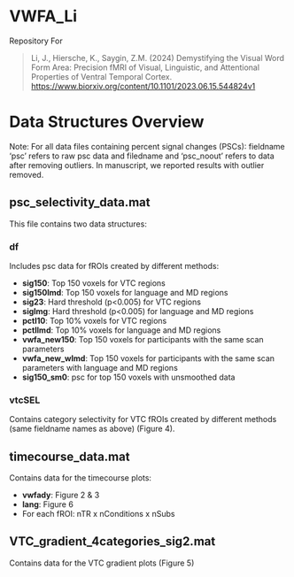 # VWFA_Li
Repository For
> Li, J., Hiersche, K., Saygin, Z.M. (2024) Demystifying the Visual Word Form Area: Precision fMRI of Visual, Linguistic, and Attentional Properties of Ventral Temporal Cortex. https://www.biorxiv.org/content/10.1101/2023.06.15.544824v1
# Data Structures Overview
Note: For all data files containing percent signal changes (PSCs):  fieldname ‘psc’ refers to raw psc data and filedname and ‘psc_noout’ refers to data after removing outliers. In manuscript, we reported results with outlier removed.
## psc_selectivity_data.mat
This file contains two data structures:

### df
Includes psc data for fROIs created by different methods:
- **sig150**: Top 150 voxels for VTC regions
- **sig150lmd**: Top 150 voxels for language and MD regions
- **sig23**: Hard threshold (p<0.005) for VTC regions
- **siglmg**: Hard threshold (p<0.005) for language and MD regions
- **pctl10**: Top 10% voxels for VTC regions
- **pctllmd**: Top 10% voxels for language and MD regions
- **vwfa_new150**: Top 150 voxels for participants with the same scan parameters
- **vwfa_new_wlmd**: Top 150 voxels for participants with the same scan parameters with language and MD regions
- **sig150_sm0**: psc for top 150 voxels with unsmoothed data

### vtcSEL
Contains category selectivity for VTC fROIs created by different methods (same fieldname names as above) (Figure 4).

## timecourse_data.mat
Contains data for the timecourse plots:
- **vwfady**: Figure 2 & 3
- **lang**: Figure 6
- For each fROI: nTR x nConditions x nSubs

## VTC_gradient_4categories_sig2.mat
Contains data for the VTC gradient plots (Figure 5)


